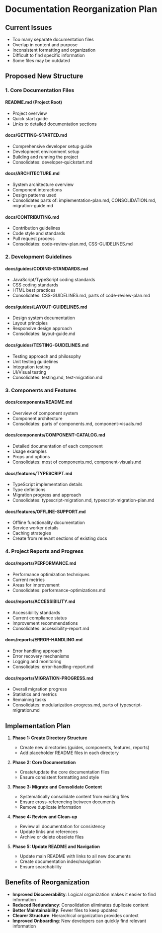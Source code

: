 # Documentation Reorganization Plan

## Current Issues
- Too many separate documentation files
- Overlap in content and purpose
- Inconsistent formatting and organization
- Difficult to find specific information
- Some files may be outdated

## Proposed New Structure

### 1. Core Documentation Files

#### README.md (Project Root)
- Project overview
- Quick start guide
- Links to detailed documentation sections

#### docs/GETTING-STARTED.md
- Comprehensive developer setup guide
- Development environment setup
- Building and running the project
- Consolidates: developer-quickstart.md

#### docs/ARCHITECTURE.md
- System architecture overview
- Component interactions
- Design patterns used
- Consolidates parts of: implementation-plan.md, CONSOLIDATION.md, migration-guide.md

#### docs/CONTRIBUTING.md
- Contribution guidelines
- Code style and standards
- Pull request process
- Consolidates: code-review-plan.md, CSS-GUIDELINES.md

### 2. Development Guidelines

#### docs/guides/CODING-STANDARDS.md
- JavaScript/TypeScript coding standards
- CSS coding standards
- HTML best practices
- Consolidates: CSS-GUIDELINES.md, parts of code-review-plan.md

#### docs/guides/LAYOUT-GUIDELINES.md
- Design system documentation
- Layout principles
- Responsive design approach
- Consolidates: layout-guide.md

#### docs/guides/TESTING-GUIDELINES.md
- Testing approach and philosophy
- Unit testing guidelines
- Integration testing
- UI/Visual testing
- Consolidates: testing.md, test-migration.md

### 3. Components and Features

#### docs/components/README.md
- Overview of component system
- Component architecture
- Consolidates: parts of components.md, component-visuals.md

#### docs/components/COMPONENT-CATALOG.md
- Detailed documentation of each component
- Usage examples
- Props and options
- Consolidates: most of components.md, component-visuals.md

#### docs/features/TYPESCRIPT.md
- TypeScript implementation details
- Type definitions
- Migration progress and approach
- Consolidates: typescript-migration.md, typescript-migration-plan.md

#### docs/features/OFFLINE-SUPPORT.md
- Offline functionality documentation
- Service worker details
- Caching strategies
- Create from relevant sections of existing docs

### 4. Project Reports and Progress

#### docs/reports/PERFORMANCE.md
- Performance optimization techniques
- Current metrics
- Areas for improvement
- Consolidates: performance-optimizations.md

#### docs/reports/ACCESSIBILITY.md
- Accessibility standards
- Current compliance status
- Improvement recommendations
- Consolidates: accessibility-report.md

#### docs/reports/ERROR-HANDLING.md
- Error handling approach
- Error recovery mechanisms
- Logging and monitoring
- Consolidates: error-handling-report.md

#### docs/reports/MIGRATION-PROGRESS.md
- Overall migration progress
- Statistics and metrics
- Remaining tasks
- Consolidates: modularization-progress.md, parts of typescript-migration.md

## Implementation Plan

1. **Phase 1: Create Directory Structure**
   - Create new directories (guides, components, features, reports)
   - Add placeholder README files in each directory

2. **Phase 2: Core Documentation**
   - Create/update the core documentation files
   - Ensure consistent formatting and style

3. **Phase 3: Migrate and Consolidate Content**
   - Systematically consolidate content from existing files
   - Ensure cross-referencing between documents
   - Remove duplicate information

4. **Phase 4: Review and Clean-up**
   - Review all documentation for consistency
   - Update links and references
   - Archive or delete obsolete files

5. **Phase 5: Update README and Navigation**
   - Update main README with links to all new documents
   - Create documentation index/navigation
   - Ensure searchability

## Benefits of Reorganization

- **Improved Discoverability**: Logical organization makes it easier to find information
- **Reduced Redundancy**: Consolidation eliminates duplicate content
- **Better Maintainability**: Fewer files to keep updated
- **Clearer Structure**: Hierarchical organization provides context
- **Improved Onboarding**: New developers can quickly find relevant information 
